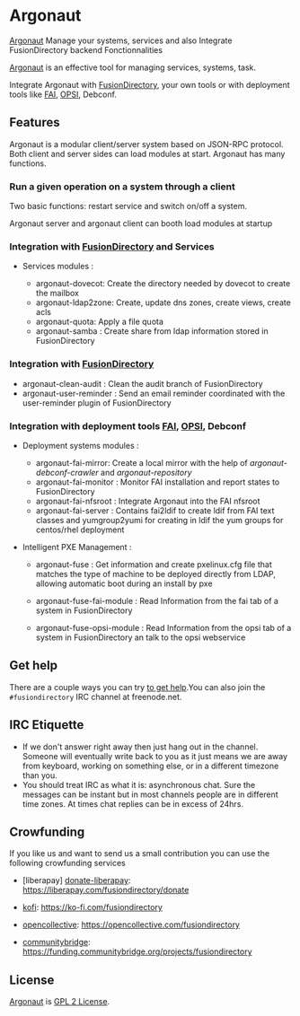 # Argonaut

[Argonaut][Argonaut] Manage your systems, services and also Integrate FusionDirectory backend Fonctionnalities

[Argonaut][Argonaut] is an effective tool for managing services, systems, task.

Integrate Argonaut with  [FusionDirectory], your own tools or with deployment tools like [FAI], [OPSI], Debconf.

## Features

Argonaut is a modular client/server system based on JSON-RPC protocol. Both client and server sides can load modules at start. Argonaut has many  functions.

### Run a given operation on a system through a client

Two basic functions: restart service and switch on/off a system. 

Argonaut server and argonaut client can booth load modules at startup

### Integration with [FusionDirectory] and Services

* Services modules :

  * argonaut-dovecot: Create the directory needed by dovecot to create the mailbox
  * argonaut-ldap2zone: Create, update dns zones, create views, create acls
  * argonaut-quota: Apply a file quota
  * argonaut-samba : Create share from ldap information stored in FusionDirectory

### Integration with [FusionDirectory]

  * argonaut-clean-audit : Clean the audit branch of FusionDirectory
  * argonaut-user-reminder : Send an email reminder coordinated with the user-reminder plugin of FusionDirectory

### Integration with deployment tools [FAI], [OPSI], Debconf

* Deployment systems modules :

  * argonaut-fai-mirror: Create a local mirror with the help of *argonaut-debconf-crawler* and *argonaut-repository* 
  * argonaut-fai-monitor : Monitor FAI installation and report states to FusionDirectory
  * argonaut-fai-nfsroot : Integrate Argonaut into the FAI nfsroot
  * argonaut-fai-server : Contains fai2ldif to create ldif from FAI text classes and yumgroup2yumi for creating in ldif the yum groups for centos/rhel deployment 

* Intelligent PXE Management : 


  * argonaut-fuse : Get information and create pxelinux.cfg file that matches the type of machine to be deployed directly from LDAP, allowing automatic boot during an install by pxe

  * argonaut-fuse-fai-module : Read Information from the fai tab of a system in FusionDirectory
  * argonaut-fuse-opsi-module : Read Information from the opsi tab of a system in FusionDirectory an talk to the opsi webservice


## Get help

There are a couple ways you can try [to get help][get help].You can also join the `#fusiondirectory` IRC channel at freenode.net.

## IRC Etiquette

* If we don't answer right away then just hang out in the channel.  Someone will
  eventually write back to you as it just means we are away from keyboard,
  working on something else, or in a different timezone than you.
* You should treat IRC as what it is: asynchronous chat.  Sure the messages can
  be instant but in most channels people are in different time zones.  At times
  chat replies can be in excess of 24hrs.
  
## Crowfunding

If you like us and want to send us a small contribution you can use the following crowfunding services

* [liberapay] [donate-liberapay]: https://liberapay.com/fusiondirectory/donate

* [kofi][donate-kofi]: https://ko-fi.com/fusiondirectory

* [opencollective][donate-opencollective]: https://opencollective.com/fusiondirectory

* [communitybridge][donate-communitybridge]: https://funding.communitybridge.org/projects/fusiondirectory
  
## License

[Argonaut][Argonaut] is  [GPL 2 License](COPYING).

[Argonaut]: https://www.argonaut-project.org/

[FAI]: http://fai-project.org/

[OPSI]: http://opsi.org/en/

[FusionDirectory]: https://www.fusiondirectory.org/

[get help]: https://www.fusiondirectory.org/contact-us/

[donate-liberapay]: https://liberapay.com/fusiondirectory/donate

[donate-kofi]: https://ko-fi.com/fusiondirectory

[donate-opencollective]: https://opencollective.com/fusiondirectory

[donate-communitybridge]: https://funding.communitybridge.org/projects/fusiondirectory
